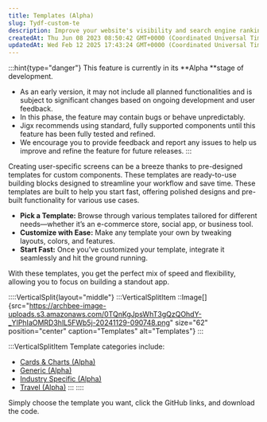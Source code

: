 ```yaml
---
title: Templates (Alpha)
slug: Tydf-custom-te
description: Improve your website's visibility and search engine ranking with effective SEO strategies. Enhance your online presence and attract more organic traffic by implementing proven optimization techniques. Boost your website's performance with the help of this
createdAt: Thu Jun 08 2023 08:50:42 GMT+0000 (Coordinated Universal Time)
updatedAt: Wed Feb 12 2025 17:43:24 GMT+0000 (Coordinated Universal Time)
---
```


:::hint{type="danger"}
This feature is currently in its **Alpha **stage of development.

- As an early version, it may not include all planned functionalities and is subject to significant changes based on ongoing development and user feedback.
- In this phase, the feature may contain bugs or behave unpredictably.
- Jigx recommends using standard, fully supported components until this feature has been fully tested and refined.
- We encourage you to provide feedback and report any issues to help us improve and refine the feature for future releases.
:::

Creating user-specific screens can be a breeze thanks to pre-designed templates for custom components. These templates are ready-to-use building blocks designed to streamline your workflow and save time. These templates are built to help you start fast, offering polished designs and pre-built functionality for various use cases.

- **Pick a Template:** Browse through various templates tailored for different needs—whether it’s an e-commerce store, social app, or business tool.
- **Customize with Ease:** Make any template your own by tweaking layouts, colors, and features.
- **Start Fast:** Once you’ve customized your template, integrate it seamlessly and hit the ground running.

With these templates, you get the perfect mix of speed and flexibility, allowing you to focus on building a standout app.

::::VerticalSplit{layout="middle"}
:::VerticalSplitItem
::Image[]{src="https://archbee-image-uploads.s3.amazonaws.com/0TQnKgJpsWhT3gQzQOhdY-_YIPhIaOMRD3hlL5FWb5j-20241129-090748.png" size="62" position="center" caption="Templates" alt="Templates"}
:::

:::VerticalSplitItem
Template categories include:

- [Cards & Charts (Alpha)](<./Templates _Alpha_/Cards _ Charts _Alpha_.md>)
- [Generic (Alpha)](<./Templates _Alpha_/Generic _Alpha_.md>)
- [Industry Specific (Alpha)](<./Templates _Alpha_/Industry Specific _Alpha_.md>)
- [Travel (Alpha)](<./Templates _Alpha_/Travel _Alpha_.md>)
:::
::::

Simply choose the template you want, click the GitHub links, and download the code.
